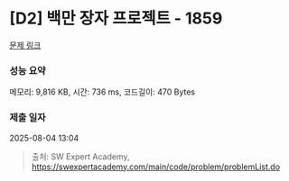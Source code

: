 # [D2] 백만 장자 프로젝트 - 1859 

[문제 링크](https://swexpertacademy.com/main/code/problem/problemDetail.do?contestProbId=AV5LrsUaDxcDFAXc) 

### 성능 요약

메모리: 9,816 KB, 시간: 736 ms, 코드길이: 470 Bytes

### 제출 일자

2025-08-04 13:04



> 출처: SW Expert Academy, https://swexpertacademy.com/main/code/problem/problemList.do